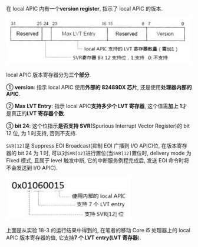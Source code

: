 在 local APIC 内有一个**version register**, 指示了 local APIC 的版本.

![config](./images/36.png)

local APIC 版本寄存器分为**三个部分**.

① **version**: 指示 local APIC 使用**外部的 82489DX 芯片**, 还是使用**处理器内部的 APIC**.

② **Max LVT Entry**: 指示 local APIC**支持多少个 LVT 寄存器**, 这个值需**加上 1**才是真正的**LVT 寄存器个数**.

③ **bit 24**: 这个位指示**是否支持 SVR**(Spurious Interrupt Vector Register)的 bit 12 位, 为 1 时支持, 否则不支持.

`SVR[12]`是 Suppress EOI Broadcast(抑制 EOI 广播到 I/O APIC)位, 在版本寄存器的 bit 24 为 1 时, 可以对`SVR[12]`进行置位(当`SVR[12]`置位时, delivery mode 为 Fixed 模式, 且属于 level 触发中断, 它的中断服务例程完成后, 发送 EOI 命令时将不会发送到 I/O APIC).

![config](./images/37.png)

上面是从实验 18-3 的运行结果中得到的, 在笔者的移动 Core i5 处理器上的 local APIC 版本寄存器的值, 它支持**7 个 LVT entry(LVT 寄存器**).